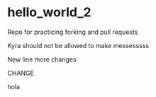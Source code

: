 # hello_world_2
Repo for practicing forking and pull requests

Kyra should not be allowed to make messesssss

New line
more changes


CHANGE

hola